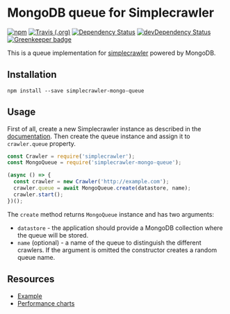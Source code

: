 # MongoDB queue for Simplecrawler

[![npm](https://img.shields.io/npm/v/simplecrawler-mongo-queue.svg)](https://www.npmjs.com/package/simplecrawler-mongo-queue)
[![Travis (.org)](https://img.shields.io/travis/kbychkov/simplecrawler-mongo-queue.svg)](https://travis-ci.org/kbychkov/simplecrawler-mongo-queue)
[![Dependency Status](https://img.shields.io/david/kbychkov/simplecrawler-mongo-queue.svg)](https://david-dm.org/kbychkov/simplecrawler-mongo-queue)
[![devDependency Status](https://img.shields.io/david/dev/kbychkov/simplecrawler-mongo-queue.svg)](https://david-dm.org/kbychkov/simplecrawler-mongo-queue?type=dev)
[![Greenkeeper badge](https://badges.greenkeeper.io/kbychkov/simplecrawler-mongo-queue.svg)](https://greenkeeper.io/)

This is a queue implementation for [simplecrawler](https://www.npmjs.com/package/simplecrawler) powered by MongoDB.

## Installation

```
npm install --save simplecrawler-mongo-queue
```

## Usage

First of all, create a new Simplecrawler instance as described in the [documentation](https://github.com/simplecrawler/simplecrawler#getting-started). Then create the queue instance and assign it to `crawler.queue` property.

```javascript
const Crawler = require('simplecrawler');
const MongoQueue = require('simplecrawler-mongo-queue');

(async () => {
  const crawler = new Crawler('http://example.com');
  crawler.queue = await MongoQueue.create(datastore, name);
  crawler.start();
})();
```

The `create` method returns `MongoQueue` instance and has two arguments:

- `datastore` - the application should provide a MongoDB collection where the queue will be stored.
- `name` (optional) - a name of the queue to distinguish the different crawlers. If the argument is omitted the constructor creates a random queue name.

## Resources

- [Example](https://github.com/kbychkov/simplecrawler-mongo-queue/tree/master/example)
- [Performance charts](https://kbychkov.github.io/simplecrawler-mongo-queue/)
